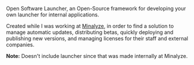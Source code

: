 Open Software Launcher, an Open-Source framework for
developing your own launcher for internal applications.

Created while I was working at [Minalyze](https://minalyze.com), in order to find
a solution to manage automatic updates, distributing betas,
quickly deploying and publishing new versions, and managing
licenses for their staff and external companies.

**Note:** Doesn't include launcher since that was made internally at Minalyze.